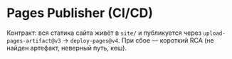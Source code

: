 # Pages Publisher (CI/CD)
Контракт: вся статика сайта живёт в `site/` и публикуется через `upload-pages-artifact@v3` → `deploy-pages@v4`.
При сбое — короткий RCA (не найден артефакт, неверный путь, кеш).
